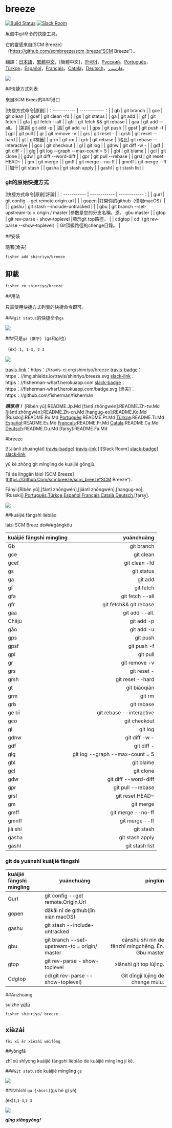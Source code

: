 [日本語]: README.jp.md
[繁體中文]: README.zh-tw.md
[简体中文]: README.zh-cn.md
[한국어]: README.ko.md
[Русский]: README.ru.md
[Português]: README.pt.md
[Türkçe]: README.tr.md
[Español]: README.es.md
[Français]: README.fr.md
[Català]: README.ca.md
[Deutsch]: README.du.md
[فارسی]: README.fa.md

# breeze

[![Build Status][travis-badge]][travis-link]
[![Slack Room][slack-badge]][slack-link]

魚殼中git命令的快捷工具。

它的靈感來自[SCM Breeze]（https://github.com/scmbreeze/scm_breeze“SCM Breeze”）。

翻譯：[日本語]，[繁體中文]，[簡體中文]，[한국어]，[Русский]，[Português]，[Türkçe]，[Español]，[Français]，[Català]，[Deutsch]，[ فارسی]。

<div class =“centered”>
<img src =“http://i.imgur.com/MEKxPSD.png”alt =“breeze logos”/>
</ DIV>

##快捷方式列表

來自SCM Breez的###港口

|快捷方式命令|原創|
|：----------- | ------------：|
| gb | git branch |
| gce | git clean |
| gcef | git clean -fd |
| gs | git status |
| ga | git add |
| gf | git fetch |
| gfa | git fetch --all |
| gfr | git fetch && git rebase |
| gaa | git add --all。 |
|差距| git add -p |
|高| git add -u |
| gps | git push |
| gpsf | git push -f |
| gpl | git pull |
| gr | git remove -v |
| grs | git reset - |
| grsh | git reset --hard |
| gt | git標籤|
| grm | git rm |
| grb | git rebase |
|格比| git rebase --interactive |
| gco | git checkout |
| gl | git log |
| gdnw | git diff -w - |
| gdf | git diff - |
| glg | git log --graph --max-count = 5 |
| gbl | git blame |
| gcl | git clone |
| gdw | git diff --word-diff |
| gpr | git pull --rebase |
| grsl | git reset HEAD~ |
| gm | git merge |
| gmff | git merge --no-ff |
| gmnff | git merge --ff |
|加什| git stash |
| gasha | git stash apply |
| gashl | git stash list |

### git的原始快捷方式

|快捷方式命令|原創|評論|
|：----------- | ------------ | ------------：|
| gurl | git config --get remote.origin.url | |
| gopen |打開你的github（僅限macOS）| |
| gashu | git stash --include-untracked | |
| gbu | git branch --set-upstream-to = origin / <branch> master |參數是您的分支名稱。恩。 gbu master |
| gtop | git rev-parse - show-toplevel |顯示git top路徑。 |
| cdgtop | cd（git rev-parse --show-toplevel）| Git頂級路徑的chenge目錄。 |

##安裝

隨著[漁夫]

```
fisher add shinriyo/breeze
```

##  卸載

```
fisher rm shinriyo/breeze
```

##用法

只需使用快捷方式列表的快捷命令即可。

###`git status`的快捷命令`gs`

<div class =“centered”>
<img src =“http://i.imgur.com/F3NHal3.png”alt =“Gs With Shortcuts”/>
</ DIV>

###只是`ga [數字]`（gs和gl也）

（ex）`1`，`1-3`，`2 3`

<div class =“centered”>
<img src =“http://i.imgur.com/RpspQI2.png”alt =“Ga With Shortcuts”/>
</ DIV>

[travis-link]：https：//travis-ci.org/shinriyo/breeze
[travis-badge]：https：//img.shields.io/travis/shinriyo/breeze.svg
[slack-link]：https：//fisherman-wharf.herokuapp.com
[slack-badge]：https：//fisherman-wharf.herokuapp.com/badge.svg
[漁夫]：https：//github.com/fisherman/fisherman

***請享用！***
[Rìběn yǔ]:README.Jp.Md
[fántǐ zhōngwén]:README.Zh-tw.Md
[jiǎntǐ zhōngwén]:README.Zh-cn.Md
[hangug-eo]:README.Ko.Md
[Russkij]:README.Ru.Md
[Português]:README.Pt.Md
[Türkçe]:README.Tr.Md
[Español]:README.Es.Md
[Français]:README.Fr.Md
[Català]:README.Ca.Md
[Deutsch]:README.Du.Md
[fạrsy̰]:README.Fa.Md

#breeze

[![Jiànlì zhuàngtài] [travis-badge]] [travis-link]
[![Slack Room] [slack-badge]] [slack-link]

yú ké zhōng git mìnglìng de kuàijié gōngjù.

Tā de línggǎn láizì [SCM Breeze](https://Github.Com/scmbreeze/scm_breeze“SCM Breeze”).

Fānyì:[Rìběn yǔ],[fántǐ zhōngwén],[jiǎntǐ zhōngwén],[hangug-eo],[Russkij],[Português],[Türkçe],[Español],[Français],[Català],[Deutsch],[fạrsy̰].

<Div class =“centered”>
<img src =“http://I.Imgur.Com/MEKxPSD.Png”alt =“breeze logos”/>
</ DIV>

##kuàijié fāngshì lièbiǎo

láizì SCM Breez de###gǎngkǒu

|kuàijié fāngshì mìnglìng |yuánchuàng |
|:----------- | ------------:|
| Gb | git branch |
| gce | git clean |
| gcef | git clean -fd |
| gs | git status |
| ga | git add |
| gf | git fetch |
| gfa | git fetch --all |
| gfr | git fetch&& git rebase |
| gaa | git add --all. |
|Chājù | git add -p |
|gāo | git add -u |
| gps | git push |
| gpsf | git push -f |
| gpl | git pull |
| gr | git remove -v |
| grs | git reset - |
| grsh | git reset --hard |
| gt | git biāoqiān |
| grm | git rm |
| grb | git rebase |
|gé bǐ | git rebase --interactive |
| gco | git checkout |
| gl | git log |
| gdnw | git diff -w - |
| gdf | git diff - |
| glg | git log --graph --max-count = 5 |
| gbl | git blame |
| gcl | git clone |
| gdw | git diff --word-diff |
| gpr | git pull --rebase |
| grsl | git reset HEAD~ |
| gm | git merge |
| gmff | git merge --no-ff |
| gmnff | git merge --ff |
|jiā shí | git stash |
| gasha | git stash apply |
| gashl | git stash list |

### git de yuánshǐ kuàijié fāngshì

|kuàijié fāngshì mìnglìng |yuánchuàng |pínglùn |
|:----------- | ------------ | ------------:|
| Gurl | git config --get remote.Origin.Url | |
| gopen |dǎkāi nǐ de github(jǐn xiàn macOS)| |
| gashu | git stash --include-untracked | |
| gbu | git branch --set-upstream-to = origin/ <branch> master |cānshù shì nín de fēnzhī míngchēng. Ēn. Gbu master |
| gtop | git rev-parse - show-toplevel |xiǎnshì git top lùjìng. |
| Cdgtop | cd(git rev-parse --show-toplevel)| Git dǐngjí lùjìng de chenge mùlù. |

##Ānzhuāng

suízhe [yúfū]

```
fisher shinriyo/ breeze
```

## xièzài

```
fèi xī ěr xièzài wéifēng
```

##yòngfǎ

zhǐ xū shǐyòng kuàijié fāngshì lièbiǎo de kuàijié mìnglìng jí kě.

###`Git status`de kuàijié mìnglìng `gs`

<div class =“centered”>
<img src =“http://I.Imgur.Com/F3NHal3.Png”alt =“Gs With Shortcuts”/>
</ DIV>

###zhǐshì `ga [shùzì]`(gs hé gl yě)

(ex)`1`,`1-3`,`2 3`

<div class =“centered”>
<img src =“http://I.Imgur.Com/RpspQI2.Png”alt =“Ga With Shortcuts”/>
</ DIV>

[travis-link]:Https://Travis-ci.Org/shinriyo/breeze
[travis-badge]:Https://Img.Shields.Io/travis/shinriyo/breeze.Svg
[slack-link]:Https://Fisherman-wharf.Herokuapp.Com
[slack-badge]:Https://Fisherman-wharf.Herokuapp.Com/badge.Svg
[yúfū]:Https://Github.Com/fisherman/fisherman

***qǐng xiǎngyòng!***